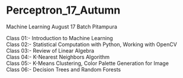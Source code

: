 # Perceptron_17_Autumn
Machine Learning August 17 Batch Pitampura

Class 01:- Introduction to Machine Learning
<br>
Class 02:- Statistical Computation with Python, Working with OpenCV
<br>
Class 03:- Review of Linear Algebra
<br>
Class 04:- K-Nearest Neighbors Algorithm
<br>
Class 05:- K-Means Clustering, Color Palette Generation for Image
<br>
Class 06:- Decision Trees and Random Forests
